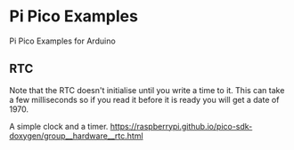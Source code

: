 # Pi Pico Examples
Pi Pico Examples for Arduino

## RTC
Note that the RTC doesn't initialise until you write a time to it. This can take a few milliseconds so if you read it before it is ready you will get a date of 1970.

A simple clock and a timer.
https://raspberrypi.github.io/pico-sdk-doxygen/group__hardware__rtc.html
